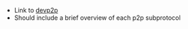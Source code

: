 
- Link to [devp2p](https://github.com/ethereum/devp2p)
- Should include a brief overview of each p2p subprotocol

